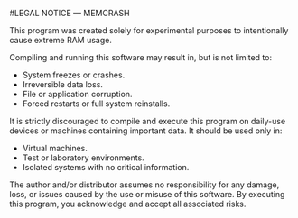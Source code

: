 #LEGAL NOTICE — MEMCRASH

This program was created solely for experimental purposes to intentionally cause extreme RAM usage.

Compiling and running this software may result in, but is not limited to:
- System freezes or crashes.
- Irreversible data loss.
- File or application corruption.
- Forced restarts or full system reinstalls.

It is strictly discouraged to compile and execute this program on daily-use devices or machines containing important data.
It should be used only in:
- Virtual machines.
- Test or laboratory environments.
- Isolated systems with no critical information.

The author and/or distributor assumes no responsibility for any damage, loss, or issues caused by the use or misuse of this software.
By executing this program, you acknowledge and accept all associated risks.

